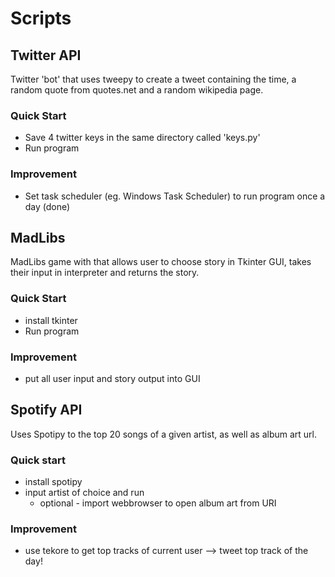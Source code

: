  Scripts
==============

## Twitter API
Twitter 'bot' that uses tweepy to create a tweet containing the time, a random quote from quotes.net and a random wikipedia page.
### Quick Start
- Save 4 twitter keys in the same directory called 'keys.py'
- Run program

### Improvement
- Set task scheduler (eg. Windows Task Scheduler) to run program once a day  (done)
  
## MadLibs
MadLibs game with that allows user to choose story in Tkinter GUI, takes their input in interpreter and returns the story.
### Quick Start
- install tkinter
- Run program
### Improvement
- put all user input and story output into GUI

## Spotify API
Uses Spotipy to the top 20 songs of a given artist, as well as album art url.
### Quick start
- install spotipy
- input artist of choice and run 
    - optional - import webbrowser to open album art from URI
### Improvement
- use tekore to get top tracks of current user --> tweet top track of the day!



